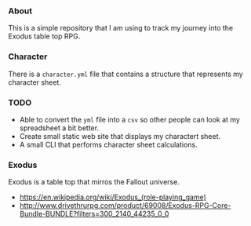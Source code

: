 ### About

This is a simple repository that I am using to track my journey into the Exodus table top RPG.

### Character

There is a `character.yml` file that contains a structure that represents my character sheet.

### TODO

* Able to convert the `yml` file into a `csv` so other people can look at my spreadsheet a bit better.
* Create small static web site that displays my charactert sheet.
* A small CLI that performs character sheet calculations.

### Exodus

Exodus is a table top that mirros the Fallout universe.

* https://en.wikipedia.org/wiki/Exodus_(role-playing_game)
* http://www.drivethrurpg.com/product/69008/Exodus-RPG-Core-Bundle-BUNDLE?filters=300_2140_44235_0_0
